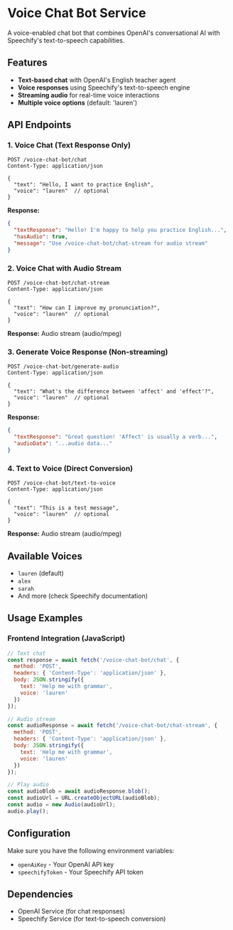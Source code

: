 # Voice Chat Bot Service

A voice-enabled chat bot that combines OpenAI's conversational AI with Speechify's text-to-speech capabilities.

## Features

- **Text-based chat** with OpenAI's English teacher agent
- **Voice responses** using Speechify's text-to-speech engine
- **Streaming audio** for real-time voice interactions
- **Multiple voice options** (default: 'lauren')

## API Endpoints

### 1. Voice Chat (Text Response Only)
```http
POST /voice-chat-bot/chat
Content-Type: application/json

{
  "text": "Hello, I want to practice English",
  "voice": "lauren"  // optional
}
```

**Response:**
```json
{
  "textResponse": "Hello! I'm happy to help you practice English...",
  "hasAudio": true,
  "message": "Use /voice-chat-bot/chat-stream for audio stream"
}
```

### 2. Voice Chat with Audio Stream
```http
POST /voice-chat-bot/chat-stream
Content-Type: application/json

{
  "text": "How can I improve my pronunciation?",
  "voice": "lauren"  // optional
}
```

**Response:** Audio stream (audio/mpeg)

### 3. Generate Voice Response (Non-streaming)
```http
POST /voice-chat-bot/generate-audio
Content-Type: application/json

{
  "text": "What's the difference between 'affect' and 'effect'?",
  "voice": "lauren"  // optional
}
```

**Response:**
```json
{
  "textResponse": "Great question! 'Affect' is usually a verb...",
  "audioData": "...audio data..."
}
```

### 4. Text to Voice (Direct Conversion)
```http
POST /voice-chat-bot/text-to-voice
Content-Type: application/json

{
  "text": "This is a test message",
  "voice": "lauren"  // optional
}
```

**Response:** Audio stream (audio/mpeg)

## Available Voices

- `lauren` (default)
- `alex`
- `sarah`
- And more (check Speechify documentation)

## Usage Examples

### Frontend Integration (JavaScript)

```javascript
// Text chat
const response = await fetch('/voice-chat-bot/chat', {
  method: 'POST',
  headers: { 'Content-Type': 'application/json' },
  body: JSON.stringify({ 
    text: 'Help me with grammar',
    voice: 'lauren'
  })
});

// Audio stream
const audioResponse = await fetch('/voice-chat-bot/chat-stream', {
  method: 'POST',
  headers: { 'Content-Type': 'application/json' },
  body: JSON.stringify({ 
    text: 'Help me with grammar',
    voice: 'lauren'
  })
});

// Play audio
const audioBlob = await audioResponse.blob();
const audioUrl = URL.createObjectURL(audioBlob);
const audio = new Audio(audioUrl);
audio.play();
```

## Configuration

Make sure you have the following environment variables:
- `openAiKey` - Your OpenAI API key
- `speechifyToken` - Your Speechify API token

## Dependencies

- OpenAI Service (for chat responses)
- Speechify Service (for text-to-speech conversion)

